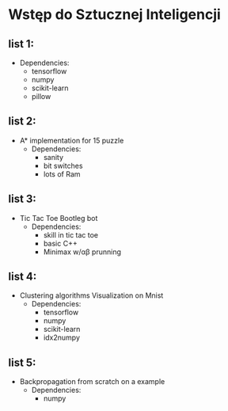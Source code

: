 # Wstęp do Sztucznej Inteligencji
##  list 1:
- Dependencies:
    - tensorflow
    - numpy
    - scikit-learn
    - pillow

##  list 2:
- A* implementation for 15 puzzle
    - Dependencies:
        - sanity
        - bit switches
        - lots of Ram

##  list 3:
- Tic Tac Toe Bootleg bot
    - Dependencies:
        - skill in tic tac toe
        - basic C++
        - Minimax w/αβ prunning

##  list 4:
- Clustering algorithms Visualization on Mnist
    - Dependencies:
        - tensorflow
        - numpy
        - scikit-learn
        - idx2numpy

##  list 5:
- Backpropagation from scratch on a example
    - Dependencies:
        - numpy